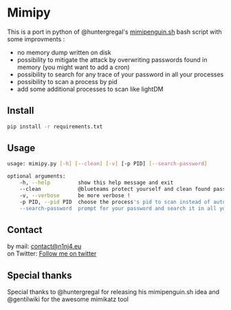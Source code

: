 # Mimipy
This is a port in python of @huntergregal's [mimipenguin.sh](https://github.com/huntergregal/mimipenguin) bash script with some improvments :
- no memory dump written on disk
- possibility to mitigate the attack by overwriting passwords found in memory (you might want to add a cron)
- possibility to search for any trace of your password in all your processes
- possibility to scan a process by pid
- add some additional processes to scan like lightDM

## Install
```bash
pip install -r requirements.txt
```

## Usage
```bash
usage: mimipy.py [-h] [--clean] [-v] [-p PID] [--search-password]

optional arguments:
    -h, --help         show this help message and exit
    --clean            @blueteams protect yourself and clean found passwords from memory ! You might want to regularly run this on your workstation/servers
    -v, --verbose      be more verbose !
    -p PID, --pid PID  choose the process's pid to scan instead of automatic selection
    --search-password  prompt for your password and search it in all your processes !.
```

## Contact
by mail: contact@n1nj4.eu  
on Twitter: [Follow me on twitter](https://twitter.com/n1nj4sec)

## Special thanks
Special thanks to @huntergregal for releasing his mimipenguin.sh idea and @gentilwiki for the awesome mimikatz tool

